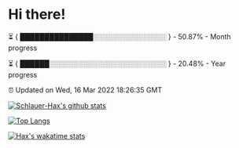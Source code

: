 # Hi there!

⏳ { ███████████████░░░░░░░░░░░░░░░ } - 50.87% - Month progress

⏳ { ██████░░░░░░░░░░░░░░░░░░░░░░░░ } - 20.48% - Year progress

⏰ Updated on Wed, 16 Mar 2022 18:26:35 GMT


[![Schlauer-Hax's github stats](https://github-readme-stats.vercel.app/api?username=Schlauer-Hax&show_icons=true&theme=dark&count_private=true)](https://github.com/Schlauer-Hax)


[![Top Langs](https://github-readme-stats.vercel.app/api/top-langs/?username=Schlauer-Hax&layout=compact&theme=dark)](https://github.com/Schlauer-Hax?tab=repositories)


[![Hax's wakatime stats](https://github-readme-stats.vercel.app/api/wakatime?username=Hax&theme=dark)](https://wakatime.com/@Hax)

